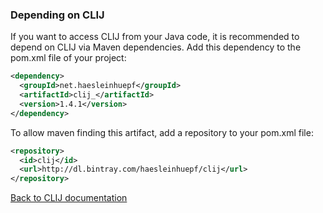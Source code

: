 
### Depending on CLIJ

If you want to access CLIJ from your Java code, it is recommended to depend on CLIJ via Maven dependencies. Add this dependency to the pom.xml file of your project:

```xml
<dependency>
  <groupId>net.haesleinhuepf</groupId>
  <artifactId>clij_</artifactId>
  <version>1.4.1</version>
</dependency>
```

To allow maven finding this artifact, add a repository to your pom.xml file:

```xml
<repository>
  <id>clij</id>
  <url>http://dl.bintray.com/haesleinhuepf/clij</url>
</repository>
```

[Back to CLIJ documentation](https://clij.github.io/)
